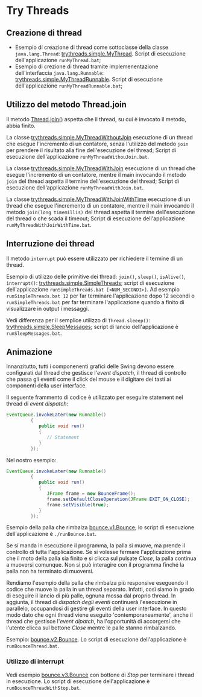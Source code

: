 # Try Threads

## Creazione di thread

* Esempio di creazione di thread come sottoclasse della classe `java.lang.Thread`: [trythreads.simple.MyThread](./src/main/java/trythreads/simple/MyThread.java). Script di esecuzione dell'applicazione `runMyThread.bat`;
* Esempio di crezione di thread tramite implemenentazione dell'interfaccia `java.lang.Runnable`: 
[trythreads.simple.MyThreadRunnable](./src/main/java/trythreads/simple/MyThreadRunnable.java). Script di esecuzione dell'applicazione `runMyThreadRunnable.bat`;

## Utilizzo del metodo Thread.join

Il metodo [Thread.join()](https://docs.oracle.com/en/java/javase/11/docs/api/java.base/java/lang/Thread.html#join) aspetta che il thread, su cui è invocato il metodo, abbia finito.

La classe [trythreads.simple.MyThreadWithoutJoin](./src/main/java/trythreads/simple/MyThreadWithoutJoin.java) esecuzione di un thread che esegue l'incremento di un contatore, senza l'utilizzo del metodo `join` per prendere il risultato alla fine dell'esecuzione del thread; Script di esecuzione dell'applicazione `runMyThreadWithouJoin.bat`.

La classe [trythreads.simple.MyThreadWithJoin](./src/main/java/trythreads/simple/MyThreadWithJoin.java) esecuzione di un thread che esegue l'incremento di un contatore, mentre il main invocando il metodo `join` del thread aspetta il termine dell'esecuzione del thread; Script di esecuzione dell'applicazione `runMyThreadWithJoin.bat`.

La classe [trythreads.simple.MyThreadWithJoinWithTime](./src/main/java/trythreads/simple/MyThreadWithJoinWithTime.java) esecuzione di un thread che esegue l'incremento di un contatore, mentre il main invocando il metodo `join(long timemillis)` del thread aspetta il termine dell'esecuzione del thread o che scada il timeout; Script di esecuzione dell'applicazione `runMyThreadWithJoinWithTime.bat`.

## Interruzione dei thread

Il metodo `interrupt` può essere utilizzato per richiedere il termine di un thread.

Esempio di utilizzo delle primitive dei thread: `join()`, `sleep()`, `isAlive()`, `interrupt()`: [trythreads.simple.SimpleThreads](./src/main/java/trythreads/simple/SimpleThreads.java); script di esecuzione dell'applicazione `runSimpleThreads.bat [<NUM_SECONDI>]`. Ad esempio `runSimpleThreads.bat 12` per far terminare l'applicazione dopo 12 secondi o `runSimpleThreads.bat` per far terminare l'applicazione quando a finito di visualizzare in output i messaggi.

Vedi differenza per il semplice utilizzo di `Thread.sleeep()`: [trythreads.simple.SleepMessages](./src/main/java/trythreads/simple/SleepMessages.java); script di lancio dell'applicazione è `runSleepMessages.bat`.

## Animazione

Innanzitutto, tutti i componenenti grafici delle Swing devono essere configurati dal thread che gestisce l'_event dispatch_, il thread di controllo che passa gli eventi come il click del mouse e il digitare dei tasti ai componenti della user interface.

Il seguente frammento di codice è utilizzato per eseguire statement nel thread di _event dispatch_:

```java
EventQueue.invokeLater(new Runnable()
         {
            public void run()
            {
               // Statement
            }
         });
```


Nel nostro esempio:

```java
EventQueue.invokeLater(new Runnable()
         {
            public void run()
            {
               JFrame frame = new BounceFrame();
               frame.setDefaultCloseOperation(JFrame.EXIT_ON_CLOSE);
               frame.setVisible(true);
            }
         });
````

Esempio della palla che rimbalza [bounce.v1.Bounce](./src/main/java/bounce/v1/Bounce.java); lo script di esecuzione dell'applicazione è `./runBounce.bat`.

Se si manda in esecuzione il programma, la palla si muove, ma prende il controllo di tutta l'applicazione. Se si volesse fermare l'applicazione prima che il moto della palla sia finito e si clicca sul pulsate _Close_, la palla continua a muoversi comunque. Non si può interagire con il programma finché la palla non ha terminato di muoversi.

Rendiamo l'esempio della palla che rimbalza più responsive eseguendo il codice che muove la palla in un thread separato. Infatti, così siamo in grado di eseguire il lancio di più palle, ognuna mossa dal proprio thread. In aggiunta, il thread di _dispatch degli eventi_ continuerà l'esecuzione in parallelo, occupandosi di gestire gli eventi della user interface. In questo modo dato che  ogni thread viene eseguito 'contemporaneamente', anche il thread che gestisce l'_event dipatch_, ha l'opportunità di accorgersi che l'utente clicca sul bottone _Close_ mentre le palle stanno rimbalzando. 

Esempio: [bounce.v2.Bounce](./src/main/java/bounce/v2/Bounce.java). Lo script di esecuzione dell'applicazione è `runBounceThread.bat`.

### Utilizzo di interrupt

Vedi esempio [bounce.v3.Bounce](./src/main/java/bounce/v3/Bounce.java) con bottone di *Stop* per terminare i thread in esecuzione. Lo script di esecuzione dell'applicazione è `runBounceThreadWithStop.bat`.

